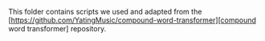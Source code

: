 This folder contains scripts we used and adapted from the [https://github.com/YatingMusic/compound-word-transformer][compound word transformer] repository.